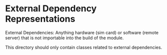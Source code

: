 # External Dependency Representations

External Dependencies: Anything hardware (sim card) or software (remote server) that is not
importable into the build of the module.

This directory should only contain classes related to external dependencies.